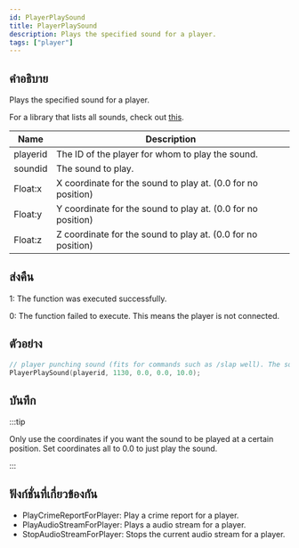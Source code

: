 ```yaml
---
id: PlayerPlaySound
title: PlayerPlaySound
description: Plays the specified sound for a player.
tags: ["player"]
---
```


## คำอธิบาย

Plays the specified sound for a player.

For a library that lists all sounds, check out [this](https://github.com/WoutProvost/samp-sound-array).

| Name     | Description                                                  |
| -------- | ------------------------------------------------------------ |
| playerid | The ID of the player for whom to play the sound.             |
| soundid  | The sound to play.                                           |
| Float:x  | X coordinate for the sound to play at. (0.0 for no position) |
| Float:y  | Y coordinate for the sound to play at. (0.0 for no position) |
| Float:z  | Z coordinate for the sound to play at. (0.0 for no position) |

## ส่งคืน

1: The function was executed successfully.

0: The function failed to execute. This means the player is not connected.

## ตัวอย่าง

```c
// player punching sound (fits for commands such as /slap well). The sound will be quiet, as the source is actually 10 meters above the player.
PlayerPlaySound(playerid, 1130, 0.0, 0.0, 10.0);
```

## บันทึก

:::tip

Only use the coordinates if you want the sound to be played at a certain position. Set coordinates all to 0.0 to just play the sound.

:::

## ฟังก์ชั่นที่เกี่ยวข้องกัน

- PlayCrimeReportForPlayer: Play a crime report for a player.
- PlayAudioStreamForPlayer: Plays a audio stream for a player.
- StopAudioStreamForPlayer: Stops the current audio stream for a player.

